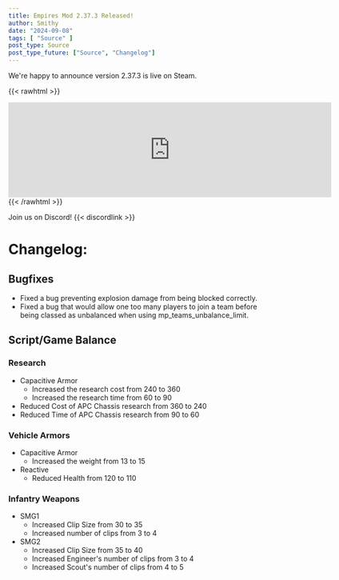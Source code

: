 ```yaml
---
title: Empires Mod 2.37.3 Released!
author: Smithy
date: "2024-09-08"
tags: [ "Source" ]
post_type: Source
post_type_future: ["Source", "Changelog"]
---
```



We're happy to announce version 2.37.3 is live on Steam.

{{< rawhtml >}}
<iframe src="https://store.steampowered.com/widget/17740/" frameborder="0" width="646" height="190"></iframe>
{{< /rawhtml >}}

Join us on Discord! {{< discordlink >}}

# Changelog:
## Bugfixes
- Fixed a bug preventing explosion damage from being blocked correctly.
- Fixed a bug that would allow one too many players to join a team before being classed as unbalanced when using mp_teams_unbalance_limit.

## Script/Game Balance
### Research
- Capacitive Armor
	- Increased the research cost from 240 to 360
	- Increased the research time from 60 to 90
- Reduced Cost of APC Chassis research from 360 to 240
- Reduced Time of APC Chassis research from 90 to 60
### Vehicle Armors
- Capacitive Armor
	- Increased the weight from 13 to 15
- Reactive
	- Reduced Health from 120 to 110
### Infantry Weapons
- SMG1
	- Increased Clip Size from 30 to 35
	- Increased number of clips from 3 to 4
- SMG2
	- Increased Clip Size from 35 to 40
	- Increased Engineer's number of clips from 3 to 4
	- Increased Scout's number of clips from 4 to 5


